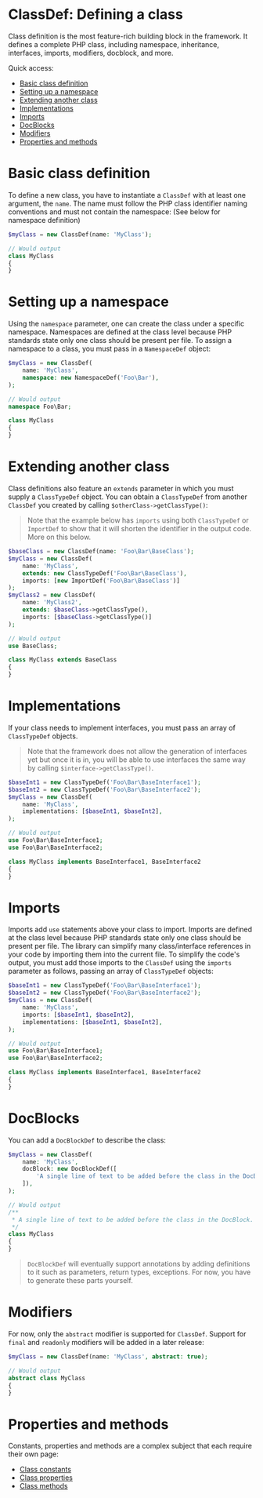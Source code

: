 # ClassDef: Defining a class

Class definition is the most feature-rich building block in the framework. It defines a complete PHP class, including namespace, inheritance, interfaces, imports, modifiers, docblock, and more.

Quick access:

- [Basic class definition](#basic-class-definition)
- [Setting up a namespace](#setting-up-a-namespace)
- [Extending another class](#extending-another-class)
- [Implementations](#implementations)
- [Imports](#imports)
- [DocBlocks](#docblocks)
- [Modifiers](#modifiers)
- [Properties and methods](#properties-and-methods)

# Basic class definition

To define a new class, you have to instantiate a `ClassDef` with at least one argument, the `name`. The name must follow the PHP class identifier naming conventions and must not contain the namespace: (See below for namespace definition)

```php
$myClass = new ClassDef(name: 'MyClass');

// Would output
class MyClass
{
}
```

# Setting up a namespace

Using the `namespace` parameter, one can create the class under a specific namespace. Namespaces are defined at the class level because PHP standards state only one class should be present per file. To assign a namespace to a class, you must pass in a `NamespaceDef` object:

```php
$myClass = new ClassDef(
    name: 'MyClass',
    namespace: new NamespaceDef('Foo\Bar'),
);

// Would output
namespace Foo\Bar;

class MyClass
{
}
```

# Extending another class

Class definitions also feature an `extends` parameter in which you must supply a `ClassTypeDef` object. You can obtain a `ClassTypeDef` from another `ClassDef` you created by calling `$otherClass->getClassType()`:

> Note that the example below has `imports` using both `ClassTypeDef` or `ImportDef` to show that it will shorten the identifier in the output code. More on this below.

```php
$baseClass = new ClassDef(name: 'Foo\Bar\BaseClass');
$myClass = new ClassDef(
    name: 'MyClass',
    extends: new ClassTypeDef('Foo\Bar\BaseClass'),
    imports: [new ImportDef('Foo\Bar\BaseClass')]
);
$myClass2 = new ClassDef(
    name: 'MyClass2',
    extends: $baseClass->getClassType(),
    imports: [$baseClass->getClassType()]
);

// Would output
use BaseClass;

class MyClass extends BaseClass
{
}
```

# Implementations

If your class needs to implement interfaces, you must pass an array of `ClassTypeDef` objects.

> Note that the framework does not allow the generation of interfaces yet but once it is in, you will be able to use interfaces the same way by calling `$interface->getClassType()`.

```php
$baseInt1 = new ClassTypeDef('Foo\Bar\BaseInterface1');
$baseInt2 = new ClassTypeDef('Foo\Bar\BaseInterface2');
$myClass = new ClassDef(
    name: 'MyClass',
    implementations: [$baseInt1, $baseInt2],
);

// Would output
use Foo\Bar\BaseInterface1;
use Foo\Bar\BaseInterface2;

class MyClass implements BaseInterface1, BaseInterface2
{
}
```

# Imports

Imports add `use` statements above your class to import. Imports are defined at the class level because PHP standards state only one class should be present per file. The library can simplify many class/interface references in your code by importing them into the current file. To simplify the code's output, you must add those imports to the `ClassDef` using the `imports` parameter as follows, passing an array of `ClassTypeDef` objects:

```php
$baseInt1 = new ClassTypeDef('Foo\Bar\BaseInterface1');
$baseInt2 = new ClassTypeDef('Foo\Bar\BaseInterface2');
$myClass = new ClassDef(
    name: 'MyClass',
    imports: [$baseInt1, $baseInt2],
    implementations: [$baseInt1, $baseInt2],
);

// Would output
use Foo\Bar\BaseInterface1;
use Foo\Bar\BaseInterface2;

class MyClass implements BaseInterface1, BaseInterface2
{
}
```

# DocBlocks

You can add a `DocBlockDef` to describe the class:

```php
$myClass = new ClassDef(
    name: 'MyClass',
    docBlock: new DocBlockDef([
        'A single line of text to be added before the class in the DocBlock.'
    ]),
);

// Would output
/**
 * A single line of text to be added before the class in the DocBlock.
 */
class MyClass
{
}
```

> `DocBlockDef` will eventually support annotations by adding definitions to it such as parameters, return types, exceptions. For now, you have to generate these parts yourself.

# Modifiers

For now, only the `abstract` modifier is supported for `ClassDef`. Support for `final` and `readonly` modifiers will be added in a later release:

```php
$myClass = new ClassDef(name: 'MyClass', abstract: true);

// Would output
abstract class MyClass
{
}
```

# Properties and methods

Constants, properties and methods are a complex subject that each require their own page:

- [Class constants](TBD)
- [Class properties](ClassProperties.md)
- [Class methods](ClassMethods.md)
